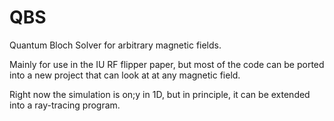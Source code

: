 # QBS
Quantum Bloch Solver for arbitrary magnetic fields.

Mainly for use in the IU RF flipper paper, but most of the code can be ported into a new project that can look at at any magnetic field.

Right now the simulation is on;y in 1D, but in principle, it can be extended into a ray-tracing program.
